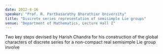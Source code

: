```yaml
---
date: 2012-4-16
speaker: "Prof. R. Parthasarathy Bharathiar University"
title: "Discrete series representation of semisimple Lie groups"
venue: "Department of Mathematics, Lecture Hall I"
---
```

Two key steps devised by Harish Chandra for his construction of the
global characters of discrete series for a non-compact real semisimple
Lie group involve
